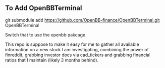 ## To Add OpenBBTerminal

git submodule add https://github.com/OpenBB-finance/OpenBBTerminal.git OpenBBTerminal

Switch that to use the openbb pakcage


This repo is suppose to make it easy for me to gather all available information on a new stock I am investigating, combining the power of finreddit, grabbing investor docs via cad_tickers and grabbing financial ratios that I maintain (likely 3 months behind).
